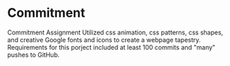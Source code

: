 # Commitment
Commitment Assignment 
Utilized css animation, css patterns, css shapes, and creative Google fonts and icons to create a webpage tapestry. Requirements for this porject included at least 100 commits and "many" pushes to GitHub.
